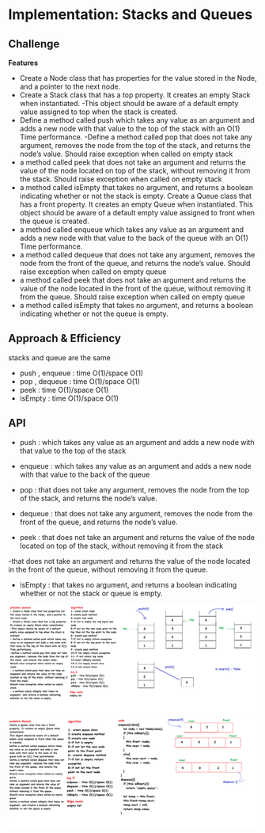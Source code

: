 # Implementation: Stacks and Queues

## Challenge
**Features**

- Create a Node class that has properties for the value stored in the Node, and a pointer to the next node.
- Create a Stack class that has a top property. It creates an empty Stack when instantiated.
-This object should be aware of a default empty value assigned to top when the stack is created.
- Define a method called push which takes any value as an argument and adds a new node with that value to the top of the stack with an O(1) Time performance.
-Define a method called pop that does not take any argument, removes the node from the top of the stack, and returns the node’s value.
Should raise exception when called on empty stack
- a method called peek that does not take an argument and returns the value of the node located on top of the stack, without removing it from the stack.
Should raise exception when called on empty stack
- a method called isEmpty that takes no argument, and returns a boolean indicating whether or not the stack is empty.
Create a Queue class that has a front property. It creates an empty Queue when instantiated.
This object should be aware of a default empty value assigned to front when the queue is created.
- a method called enqueue which takes any value as an argument and adds a new node with that value to the back of the queue with an O(1) Time performance.
- a method called dequeue that does not take any argument, removes the node from the front of the queue, and returns the node’s value.
Should raise exception when called on empty queue
- a method called peek that does not take an argument and returns the value of the node located in the front of the queue, without removing it from the queue.
Should raise exception when called on empty queue
- a method called isEmpty that takes no argument, and returns a boolean indicating whether or not the queue is empty.

## Approach & Efficiency

stacks and queue are the same 

- push , enqueue : time O(1)/space O(1)
- pop , dequeue : time O(1)/space O(1)
- peek : time O(1)/space O(1)
- isEmpty : time O(1)/space O(1) 


## API

- push :  which takes any value as an argument and adds a new node with that value to the top of the stack
- enqueue : which takes any value as an argument and adds a new node with that value to the back of the queue

- pop : that does not take any argument, removes the node from the top of the stack, and returns the node’s value.
- dequeue :  that does not take any argument, removes the node from the front of the queue, and returns the node’s value.

- peek : that does not take an argument and returns the value of the node located on top of the stack, without removing it from the stack 

-that does not take an argument and returns the value of the node located in the front of the queue, without removing it from the queue.

- isEmpty : that takes no argument, and returns a boolean indicating whether or not the stack or queue is empty.


![stack](../../images/stack.png)
![queue](../../images/queue.png)

